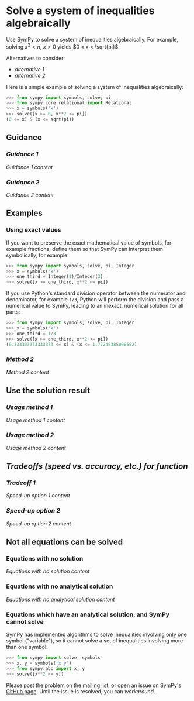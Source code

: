 # Solve a system of inequalities algebraically

Use SymPy to solve a system of inequalities algebraically. For example, solving $x^2 < \pi$, $x > 0$ yields $0 < x < \sqrt{pi}$.

Alternatives to consider:
- *alternative 1*
- *alternative 2*

Here is a simple example of solving a system of inequalities algebraically:

```py
>>> from sympy import symbols, solve, pi
>>> from sympy.core.relational import Relational
>>> x = symbols('x')
>>> solve([x >= 0, x**2 <= pi])
(0 <= x) & (x <= sqrt(pi))
```

## Guidance

### *Guidance 1*

*Guidance 1 content*

### *Guidance 2*

*Guidance 2 content*


## Examples

### Using exact values

If you want to preserve the exact mathematical value of symbols, for example fractions, define them so that SymPy can interpret them symbolically, for example:

```py
>>> from sympy import symbols, solve, pi, Integer
>>> x = symbols('x')
>>> one_third = Integer(1)/Integer(3)
>>> solve([x >= one_third, x**2 <= pi])
```

If you use Python's standard division operator between the numerator and denominator, for example `1/3`, Python will perform the division and pass a numerical value to SymPy, leading to an inexact, numerical solution for all parts:

```py
>>> from sympy import symbols, solve, pi, Integer
>>> x = symbols('x')
>>> one_third = 1/3
>>> solve([x >= one_third, x**2 <= pi])
(0.333333333333333 <= x) & (x <= 1.77245385090552)
```

### *Method 2*

*Method 2 content*

## Use the solution result

### *Usage method 1*

*Usage method 1 content*

### *Usage method 2*

*Usage method 2 content*

## *Tradeoffs (speed vs. accuracy, etc.) for function*

### *Tradeoff 1*

*Speed-up option 1 content*

### *Speed-up option 2*

*Speed-up option 2 content*

## Not all equations can be solved

### Equations with no solution

*Equations with no solution content*

### Equations with no analytical solution

*Equations with no analytical solution content*

### Equations which have an analytical solution, and SymPy cannot solve

SymPy has implemented algorithms to solve inequalities involving only one symbol ("variable"), so it cannot solve a set of inequalities involving more than one symbol:

```py
>>> from sympy import solve, symbols
>>> x, y = symbols('x y')
>>> from sympy.abc import x, y
>>> solve([x**2 <= y])

```

Please post the problem on the 
[mailing list](https://groups.google.com/g/sympy), or open an issue on 
[SymPy's GitHub page](https://github.com/sympy/sympy/issues). Until the issue 
is resolved, you can *workaround*.
